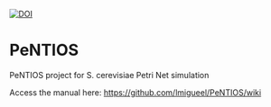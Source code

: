[![DOI](https://img.shields.io/badge/DOI-10.4172%2Fjcsb.1000293-red)](https://www.hilarispublisher.com/open-access/a-novel-method-for-the-integration-of-stochastic-petri-net-simulation-and-transcriptomic-data-applied-to-a-metabolic-pathway-jcsb-1000293.pdf)

# PeNTIOS
PeNTIOS project for S. cerevisiae Petri Net simulation

Access the manual here: https://github.com/lmigueel/PeNTIOS/wiki
